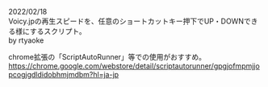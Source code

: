 2022/02/18  
Voicy.jpの再生スピードを、任意のショートカットキー押下でUP・DOWNできる様にするスクリプト。  
by rtyaoke  

chrome拡張の「ScriptAutoRunner」等での使用がおすすめ。  
https://chrome.google.com/webstore/detail/scriptautorunner/gpgjofmpmjjopcogjgdldidobhmjmdbm?hl=ja-jp
